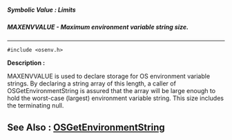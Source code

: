 ##### Symbolic Value : Limits
##### MAXENVVALUE - Maximum environment variable string size.
---
```
#include <osenv.h>
```
**Description :**

MAXENVVALUE is used to declare storage for OS environment variable strings.  By 
declaring a string array of this length,  a caller of OSGetEnvironmentString is 
assured that the array will be large enough to hold the worst-case (largest) 
environment variable string.  This size includes the terminating null.

**See Also :**
[OSGetEnvironmentString](/domino-c-api-docs/reference/Func/OSGetEnvironmentString)
---
